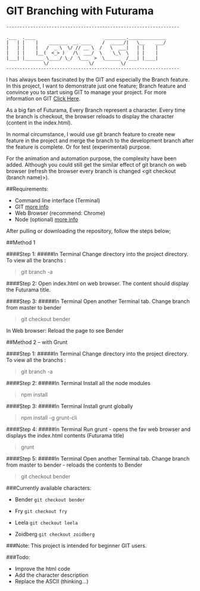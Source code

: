 # GIT Branching with Futurama

    -----------------------------------------------------------------

    .___  .____                          ________.______________
    |   | |    |    _______  __ ____    /  _____/|   \__    ___/
    |   | |    |   /  _ \  \/ // __ \  /   \  ___|   | |    |   
    |   | |    |__(  <_> )   /\  ___/  \    \_\  \   | |    |   
    |___| |_______ \____/ \_/  \___  >  \______  /___| |____|   
                  \/               \/          \/               
    -----------------------------------------------------------------



I has always been fascinated by the GIT and especially the Branch feature. In this project, I want to demonstrate just one feature; Branch feature and convince you to start using GIT to manage your project. For more information on GIT [Click Here](http://git-scm.com/docs/git-branch).

As a big fan of Futurama, Every Branch represent a character. Every time the branch is checkout, the browser reloads to display the character (content in the index.html).

In normal circumstance, I would use git branch feature to create new feature in the project and merge the branch to the development branch after the feature is complete. Or for test (experimental) purpose.

For the animation and automation purpose, the complexity have been added. Although you could still get the similar effect of git branch on web browser (refresh the browser every branch is changed <git checkout (branch name)>).


##Requirements:
- Command line interface (Terminal)
- GIT [more info](http://git-scm.com/)
- Web Browser (recommend: Chrome)
- Node (optional) [more info](https://nodejs.org/)

After pulling or downloading the repository, follow the steps below;

##Method 1

####Step 1:
#####In Terminal
Change directory into the project directory. To view all the branchs :
>git branch -a 

####Step 2:
Open index.html on web browser. The content should display the Futurama title.

####Step 3:
#####In Terminal
Open another Terminal tab.
Change branch from master to bender 
>git checkout bender

In Web browser:
Reload the page to see Bender

##Method 2 – with Grunt

####Step 1:
#####In Terminal
Change directory into the project directory. To view all the branchs :
>git branch -a 

####Step 2:
#####In Terminal
Install all the node modules 
>npm install

####Step 3:
#####In Terminal
Install grunt globally 
>npm install -g grunt-cli

####Step 4:
#####In Terminal
Run grunt - opens the fav web browser and displays the index.html contents (Futurama title) 
>grunt

####Step 5:
#####In Terminal
Open another Terminal tab.
Change branch from master to bender - reloads the contents to Bender
>git checkout bender

###Currently available characters:
* Bender 
    `git checkout bender`

* Fry 
    `git checkout fry`

* Leela 
    `git checkout leela`

* Zoidberg 
    `git checkout zoidberg`

###Note:
This project is intended for beginner GIT users. 

###Todo:
* Improve the html code
* Add the character description
* Replace the ASCII (thinking…)
